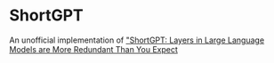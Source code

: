 # ShortGPT
An unofficial implementation of ["ShortGPT: Layers in Large Language Models are More Redundant Than You Expect](https://arxiv.org/pdf/2403.03853)
